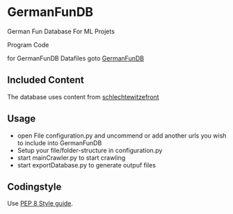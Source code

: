 # GermanFunDB

German Fun Database For ML Projets

Program Code

for GermanFunDB Datafiles goto [GermanFunDB](https://github.com/fungus75/GermanFunDB)

## Included Content
The database uses content from [schlechtewitzefront](https://github.com/JohannesBauer97/Schlechtewitzefront)

## Usage
* open File configuration.py and uncommend or add another urls you wish to include into GermanFunDB
* Setup your file/folder-structure in configuration.py
* start mainCrawler.py to start crawling
* start exportDatabase.py to generate outpuf files


## Codingstyle
Use [PEP 8 Style guide](https://www.python.org/dev/peps/pep-0008/).


